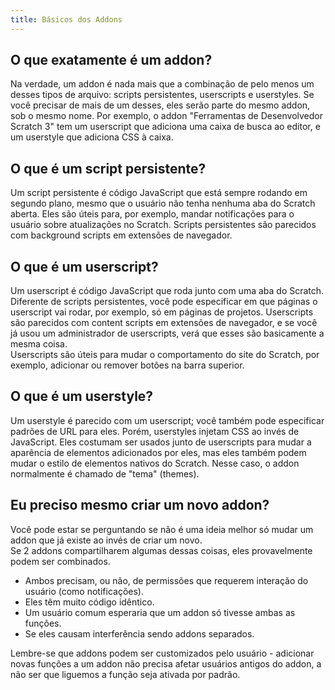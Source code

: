 ```yaml
---
title: Básicos dos Addons
---
```


## O que exatamente é um addon?
Na verdade, um addon é nada mais que a combinação de pelo menos um desses tipos de arquivo: scripts persistentes, userscripts e userstyles. Se você precisar de mais de um desses, eles serão parte do mesmo addon, sob o mesmo nome. Por exemplo, o addon "Ferramentas de Desenvolvedor Scratch 3" tem um userscript que adiciona uma caixa de busca ao editor, e um userstyle que adiciona CSS à caixa.

## O que é um script persistente?
Um script persistente é código JavaScript que está sempre rodando em segundo plano, mesmo que o usuário não tenha nenhuma aba do Scratch aberta. Eles são úteis para, por exemplo, mandar notificações para o usuário sobre atualizações no Scratch. Scripts persistentes são parecidos com background scripts em extensões de navegador.

## O que é um userscript?
Um userscript é código JavaScript que roda junto com uma aba do Scratch. Diferente de scripts persistentes, você pode especificar em que páginas o userscript vai rodar, por exemplo, só em páginas de projetos. Userscripts são parecidos com content scripts em extensões de navegador, e se você já usou um administrador de userscripts, verá que esses são basicamente a mesma coisa.  
Userscripts são úteis para mudar o comportamento do site do Scratch, por exemplo, adicionar ou remover botões na barra superior.

## O que é um userstyle?
Um userstyle é parecido com um userscript; você também pode especificar padrões de URL para eles. Porém, userstyles injetam CSS ao invés de JavaScript. Eles costumam ser usados junto de userscripts para mudar a aparência de elementos adicionados por eles, mas eles também podem mudar o estilo de elementos nativos do Scratch. Nesse caso, o addon normalmente é chamado de "tema" (themes).

## Eu preciso mesmo criar um novo addon?
Você pode estar se perguntando se não é uma ideia melhor só mudar um addon que já existe ao invés de criar um novo.  
Se 2 addons compartilharem algumas dessas coisas, eles provavelmente podem ser combinados.
- Ambos precisam, ou não, de permissões que requerem interação do usuário (como notificações).
- Eles têm muito código idêntico.
- Um usuário comum esperaria que um addon só tivesse ambas as funções.
- Se eles causam interferência sendo addons separados.

Lembre-se que addons podem ser customizados pelo usuário - adicionar novas funções a um addon não precisa afetar usuários antigos do addon, a não ser que liguemos a função seja ativada por padrão.
